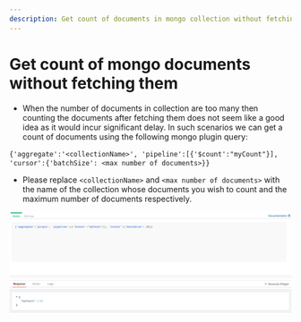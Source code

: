 ```yaml
---
description: Get count of documents in mongo collection without fetching the documents
---
```


# Get count of mongo documents without fetching them

- When the number of documents in collection are too many then counting the documents after fetching them does not 
  seem like a good idea as it would incur significant delay. In such scenarios we can get a count of documents using 
  the following mongo plugin query: 

```text
{'aggregate':'<collectionName>', 'pipeline':[{'$count':"myCount"}], 'cursor':{'batchSize': <max number of documents>}}
```

- Please replace `<collectionName>` and `<max number of documents>` with the name of the collection whose documents 
  you wish to count and the maximum number of documents respectively.

![Click to expand](../.gitbook/assets/mongo-get-count.png)